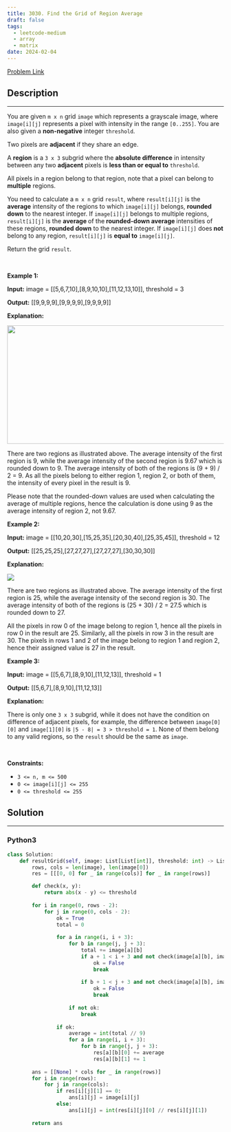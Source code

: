 ```yaml
---
title: 3030. Find the Grid of Region Average
draft: false
tags: 
  - leetcode-medium
  - array
  - matrix
date: 2024-02-04
---
```


[Problem Link](https://leetcode.com/problems/find-the-grid-of-region-average/)

## Description

---
<p>You are given <code>m x n</code> grid <code>image</code> which represents a grayscale image, where <code>image[i][j]</code> represents a pixel with intensity in the range <code>[0..255]</code>. You are also given a <strong>non-negative</strong> integer <code>threshold</code>.</p>

<p>Two pixels are <strong>adjacent</strong> if they share an edge.</p>

<p>A <strong>region</strong> is a <code>3 x 3</code> subgrid where the <strong>absolute difference</strong> in intensity between any two <strong>adjacent</strong> pixels is <strong>less than or equal to</strong> <code>threshold</code>.</p>

<p>All pixels in a region belong to that region, note that a pixel can belong to <strong>multiple</strong> regions.</p>

<p>You need to calculate a <code>m x n</code> grid <code>result</code>, where <code>result[i][j]</code> is the <strong>average</strong> intensity of the regions to which <code>image[i][j]</code> belongs, <strong>rounded down</strong> to the nearest integer. If <code>image[i][j]</code> belongs to multiple regions, <code>result[i][j]</code> is the <strong>average </strong>of the<strong> rounded-down average </strong>intensities of these regions, <strong>rounded down</strong> to the nearest integer. If <code>image[i][j]</code> does<strong> not</strong> belong to any region, <code>result[i][j]</code> is <strong>equal to</strong> <code>image[i][j]</code>.</p>

<p>Return the grid <code>result</code>.</p>

<p>&nbsp;</p>
<p><strong class="example">Example 1:</strong></p>

<div class="example-block">
<p><strong>Input:</strong> <span class="example-io">image = [[5,6,7,10],[8,9,10,10],[11,12,13,10]], threshold = 3</span></p>

<p><strong>Output:</strong> <span class="example-io">[[9,9,9,9],[9,9,9,9],[9,9,9,9]]</span></p>

<p><strong>Explanation:</strong></p>

<p><img alt="" src="https://assets.leetcode.com/uploads/2023/12/21/example0corrected.png" style="width: 832px; height: 275px;" /></p>

<p>There are two regions as illustrated above. The average intensity of the first region is 9, while the average intensity of the second region is 9.67 which is rounded down to 9. The average intensity of both of the regions is (9 + 9) / 2 = 9. As all the pixels belong to either region 1, region 2, or both of them, the intensity of every pixel in the result is 9.</p>

<p>Please note that the rounded-down values are used when calculating the average of multiple regions, hence the calculation is done using 9 as the average intensity of region 2, not 9.67.</p>
</div>

<p><strong class="example">Example 2:</strong></p>

<div class="example-block">
<p><strong>Input:</strong> <span class="example-io">image = [[10,20,30],[15,25,35],[20,30,40],[25,35,45]], threshold = 12</span></p>

<p><strong>Output:</strong> <span class="example-io">[[25,25,25],[27,27,27],[27,27,27],[30,30,30]]</span></p>

<p><strong>Explanation:</strong></p>

<p><img src="https://assets.leetcode.com/uploads/2023/12/21/example1corrected.png" /></p>

<p>There are two regions as illustrated above. The average intensity of the first region is 25, while the average intensity of the second region is 30. The average intensity of both of the regions is (25 + 30) / 2 = 27.5 which is rounded down to 27.</p>

<p>All the pixels in row 0 of the image belong to region 1, hence all the pixels in row 0 in the result are 25. Similarly, all the pixels in row 3 in the result are 30. The pixels in rows 1 and 2 of the image belong to region 1 and region 2, hence their assigned value is 27 in the result.</p>
</div>

<p><strong class="example">Example 3:</strong></p>

<div class="example-block">
<p><strong>Input:</strong> <span class="example-io">image = [[5,6,7],[8,9,10],[11,12,13]], threshold = 1</span></p>

<p><strong>Output:</strong> <span class="example-io">[[5,6,7],[8,9,10],[11,12,13]]</span></p>

<p><strong>Explanation:</strong></p>

<p>There is only one <code>3 x 3</code> subgrid, while it does not have the condition on difference of adjacent pixels, for example, the difference between <code>image[0][0]</code> and <code>image[1][0]</code> is <code>|5 - 8| = 3 &gt; threshold = 1</code>. None of them belong to any valid regions, so the <code>result</code> should be the same as <code>image</code>.</p>
</div>

<p>&nbsp;</p>
<p><strong>Constraints:</strong></p>

<ul>
	<li><code>3 &lt;= n, m &lt;= 500</code></li>
	<li><code>0 &lt;= image[i][j] &lt;= 255</code></li>
	<li><code>0 &lt;= threshold &lt;= 255</code></li>
</ul>


## Solution

---
### Python3
``` py title='find-the-grid-of-region-average'
class Solution:
    def resultGrid(self, image: List[List[int]], threshold: int) -> List[List[int]]:
        rows, cols = len(image), len(image[0])
        res = [[[0, 0] for _ in range(cols)] for _ in range(rows)]

        def check(x, y):
            return abs(x - y) <= threshold
        
        for i in range(0, rows - 2):
            for j in range(0, cols - 2):
                ok = True
                total = 0
                
                for a in range(i, i + 3):
                    for b in range(j, j + 3):
                        total += image[a][b]
                        if a + 1 < i + 3 and not check(image[a][b], image[a + 1][b]):
                            ok = False
                            break
                        
                        if b + 1 < j + 3 and not check(image[a][b], image[a][b + 1]):
                            ok = False
                            break
                    
                    if not ok:
                        break
                
                if ok:
                    average = int(total // 9)
                    for a in range(i, i + 3):
                        for b in range(j, j + 3):
                            res[a][b][0] += average
                            res[a][b][1] += 1
        
        ans = [[None] * cols for _ in range(rows)]
        for i in range(rows):
            for j in range(cols):
                if res[i][j][1] == 0:
                    ans[i][j] = image[i][j]
                else:
                    ans[i][j] = int(res[i][j][0] // res[i][j][1])
        
        return ans
                    
                            
```

